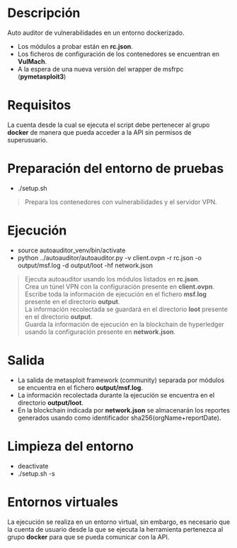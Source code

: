 # Descripción
Auto auditor de vulnerabilidades en un entorno dockerizado. 
- Los módulos a probar están en **rc.json**.
- Los ficheros de configuración de los contenedores se encuentran en **VulMach**.
- A la espera de una nueva versión del wrapper de msfrpc (**pymetasploit3**)

# Requisitos
La cuenta desde la cual se ejecuta el script debe pertenecer al grupo **docker** de manera
que pueda acceder a la API sin permisos de superusuario.

# Preparación del entorno de pruebas
- ./setup.sh
> Prepara los contenedores con vulnerabilidades y el servidor VPN.

# Ejecución
- source autoauditor\_venv/bin/activate
- python ../autoauditor/autoauditor.py -v client.ovpn -r rc.json -o output/msf.log -d output/loot -hf network.json
> Ejecuta autoauditor usando los módulos listados en **rc.json**.  
> Crea un túnel VPN con la configuración presente en **client.ovpn**.  
> Escribe toda la información de ejecución en el fichero **msf.log** presente en el directorio **output**.  
> La información recolectada se guardará en el directorio **loot** presente en el directorio **output**.  
> Guarda la información de ejecución en la blockchain de hyperledger usando la configuración presente en **network.json**. 

# Salida
- La salida de metasploit framework (community) separada por módulos se encuentra en el fichero **output/msf.log**.  
- La información recolectada durante la ejecución se encuentra en el directorio **output/loot**.
- En la blockchain indicada por **network.json** se almacenarán los reportes generados usando como identificador sha256(orgName+reportDate).

# Limpieza del entorno
- deactivate
- ./setup.sh -s

# Entornos virtuales
La ejecución se realiza en un entorno virtual, sin embargo, es necesario que la cuenta de usuario desde 
la que se ejecuta la herramienta pertenezca al grupo **docker** para que se pueda comunicar
con la API.
